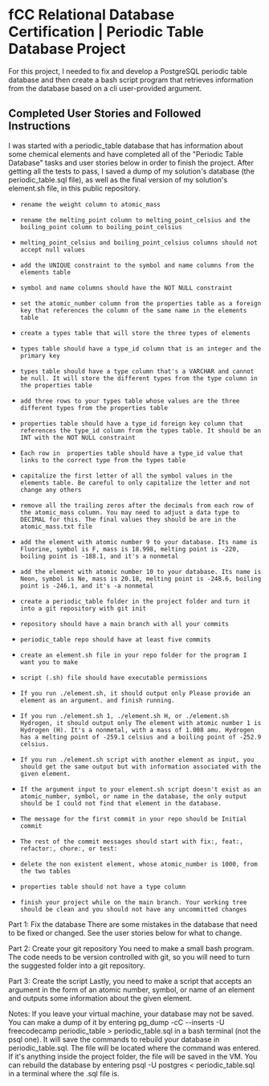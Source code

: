 # fCC Relational Database Certification |  Periodic Table Database Project
 For this project, I needed to fix and develop a PostgreSQL periodic table database and then create a bash script program that retrieves information from the database based on a cli user-provided argument.

## Completed User Stories and Followed Instructions

I was started with a periodic_table database that has information about some chemical elements and have completed all of the "Periodic Table Database" tasks and user stories below in order to finish the project. After getting all the tests to pass, I saved a dump of my solution's database (the periodic_table.sql file), as well as the final version of my solution's element.sh file, in this public repository.

-     rename the weight column to atomic_mass
-     rename the melting_point column to melting_point_celsius and the boiling_point column to boiling_point_celsius
-     melting_point_celsius and boiling_point_celsius columns should not accept null values
-     add the UNIQUE constraint to the symbol and name columns from the elements table
-     symbol and name columns should have the NOT NULL constraint
-     set the atomic_number column from the properties table as a foreign key that references the column of the same name in the elements table
-     create a types table that will store the three types of elements
-     types table should have a type_id column that is an integer and the primary key
-     types table should have a type column that's a VARCHAR and cannot be null. It will store the different types from the type column in the properties table
-     add three rows to your types table whose values are the three different types from the properties table
-     properties table should have a type_id foreign key column that references the type_id column from the types table. It should be an INT with the NOT NULL constraint
-     Each row in  properties table should have a type_id value that links to the correct type from the types table
-     capitalize the first letter of all the symbol values in the elements table. Be careful to only capitalize the letter and not change any others
-     remove all the trailing zeros after the decimals from each row of the atomic_mass column. You may need to adjust a data type to DECIMAL for this. The final values they should be are in the atomic_mass.txt file
-     add the element with atomic number 9 to your database. Its name is Fluorine, symbol is F, mass is 18.998, melting point is -220, boiling point is -188.1, and it's a nonmetal
-     add the element with atomic number 10 to your database. Its name is Neon, symbol is Ne, mass is 20.18, melting point is -248.6, boiling point is -246.1, and it's -a nonmetal
-     create a periodic_table folder in the project folder and turn it into a git repository with git init
-     repository should have a main branch with all your commits
-     periodic_table repo should have at least five commits
-     create an element.sh file in your repo folder for the program I want you to make
-     script (.sh) file should have executable permissions
-     If you run ./element.sh, it should output only Please provide an element as an argument. and finish running.
-     If you run ./element.sh 1, ./element.sh H, or ./element.sh Hydrogen, it should output only The element with atomic number 1 is Hydrogen (H). It's a nonmetal, with a mass of 1.008 amu. Hydrogen has a melting point of -259.1 celsius and a boiling point of -252.9 celsius.
-     If you run ./element.sh script with another element as input, you should get the same output but with information associated with the given element.
-     If the argument input to your element.sh script doesn't exist as an atomic_number, symbol, or name in the database, the only output should be I could not find that element in the database.
-     The message for the first commit in your repo should be Initial commit
-     The rest of the commit messages should start with fix:, feat:, refactor:, chore:, or test:
-     delete the non existent element, whose atomic_number is 1000, from the two tables
-     properties table should not have a type column
-     finish your project while on the main branch. Your working tree should be clean and you should not have any uncommitted changes

 Part 1: Fix the database
There are some mistakes in the database that need to be fixed or changed. See the user stories below for what to change.

 Part 2: Create your git repository
You need to make a small bash program. The code needs to be version controlled with git, so you will need to turn the suggested folder into a git repository.

 Part 3: Create the script
Lastly, you need to make a script that accepts an argument in the form of an atomic number, symbol, or name of an element and outputs some information about the given element.

 Notes:
If you leave your virtual machine, your database may not be saved. You can make a dump of it by entering pg_dump -cC --inserts -U freecodecamp periodic_table > periodic_table.sql in a bash terminal (not the psql one). It will save the commands to rebuild your database in periodic_table.sql. The file will be located where the command was entered. If it's anything inside the project folder, the file will be saved in the VM. You can rebuild the database by entering psql -U postgres < periodic_table.sql in a terminal where the .sql file is.
